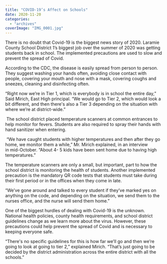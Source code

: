 ```yaml
---
title: "COVID-19’s Affect on Schools"
date: 2020-11-20
categories: 
  - "archives"
coverImage: "IMG_0001.jpg"
---
```


There is no doubt that Covid-19 is the biggest news story of 2020. Laramie County School District 1’s biggest job over the summer of 2020 was getting students back in school. The implemented precautions are used to slow and prevent the spread of Covid.  

According to the CDC, the disease is easily spread from person to person. They suggest washing your hands often, avoiding close contact with people, covering your mouth and nose with a mask, covering coughs and sneezes, cleaning and disinfecting often.  

“Right now we’re in Tier 1, which is everybody is in school the entire day,” Said Mirich, East High principal. “We would go to Tier 2, which would look a bit different, and then there's also a Tier 3 depending on the situation with where we’re at district\-wide.” 

 The school district placed temperature scanners at common entrances to help monitor for fevers. Students are also required to spray their hands with hand sanitizer when entering.  

 “We have caught students with higher temperatures and then after they go home, we monitor them a while,” Mr. Mirich explained, in an interview in mid-October. “About 4- 5 kids have been sent home due to having high temperatures.”  

The temperature scanners are only a small, but important, part to how the school district is monitoring the health of students. Another implemented precaution is the mandatory QR code tests that students must take during their first period or in the offices when they come in late.  

“We’ve gone around and talked to every student if they’ve marked yes on anything on the code, and depending on the situation, we send them to the nurses office, and the nurse will send them home.”  

One of the biggest hurdles of dealing with Covid-19 is the unknown. National health policies, county health requirements, and school district guidelines change as we learn more about the virus. However, these precautions could help prevent the spread of Covid and is necessary to keeping everyone safe. 

“There's no specific guidelines for this is how far we’ll go and then we’re going to look at going to tier 2,” explained Mirich. “That’s just going to be decided by the district administration across the entire district with all the schools.”
